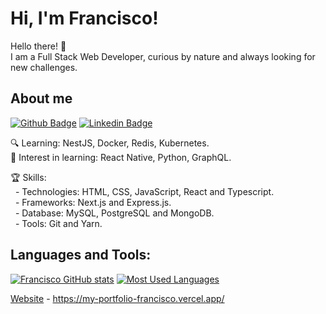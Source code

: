 # Hi, I'm Francisco! 

Hello there! :wave: <br>
I am a Full Stack Web Developer, curious by nature and always looking for new challenges.

## About me

[![Github Badge](https://img.shields.io/badge/-Github-000?style=flat-square&logo=Github&logoColor=white&link=https://github.com/fagnerpsantos)](https://github.com/asqgk)
[![Linkedin Badge](https://img.shields.io/badge/-LinkedIn-blue?style=flat-square&logo=Linkedin&logoColor=white&link=https://www.linkedin.com/in/francisco-nedir-dos-passos-95b6a217a/)](https://www.linkedin.com/in/francisco-nedir-dos-passos-95b6a217a/)

:mag: Learning: NestJS, Docker, Redis, Kubernetes.<br>
💬 Interest in learning: React Native, Python, GraphQL.

:trophy: Skills: <br>
&nbsp;&nbsp;- Technologies: HTML, CSS, JavaScript, React and Typescript.<br>
&nbsp;&nbsp;- Frameworks: Next.js and Express.js.<br>
&nbsp;&nbsp;- Database: MySQL, PostgreSQL and MongoDB.<br>
&nbsp;&nbsp;- Tools: Git and Yarn.<br>

## Languages and Tools:
[![Francisco GitHub stats](https://github-readme-stats.vercel.app/api?username=franciscosquid&theme=github_dark)](https://github.com/franciscosquid/github-readme-stats)
[![Most Used Languages](https://github-readme-stats.vercel.app/api/top-langs/?username=asqgk&layout=compact&theme=github_dark)](https://github.com/asqgk/github-readme-stats)

[Website](#) - https://my-portfolio-francisco.vercel.app/ <br>
